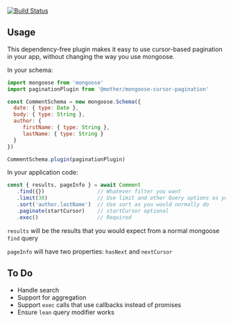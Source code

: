 [![Build Status](https://travis-ci.org/mother/mongoose-cursor-pagination.svg?branch=master)](https://travis-ci.org/mother/mongoose-cursor-pagination)

## Usage

This dependency-free plugin makes it easy to use cursor-based pagination in your app, without
changing the way you use mongoose.

In your schema:

```javascript
import mongoose from 'mongoose'
import paginationPlugin from '@mother/mongoose-cursor-pagination'

const CommentSchema = new mongoose.Schema({
  date: { type: Date },
  body: { type: String },
  author: {
     firstName: { type: String },
     lastName: { type: String }
  }
})

CommentSchema.plugin(paginationPlugin)
```

In your application code:

```javascript
const { results, pageInfo } = await Comment
   .find({})                 // Whatever filter you want
   .limit(30)                // Use limit and other Query options as you normally would
   .sort('author.lastName')  // Use sort as you would normally do
   .paginate(startCursor)    // startCursor optional
   .exec()                   // Required
```

`results` will be the results that you would expect from a normal mongoose `find` query

`pageInfo` will have two properties: `hasNext` and `nextCursor`

## To Do
- Handle search
- Support for aggregation
- Support `exec` calls that use callbacks instead of promises
- Ensure `lean` query modifier works
